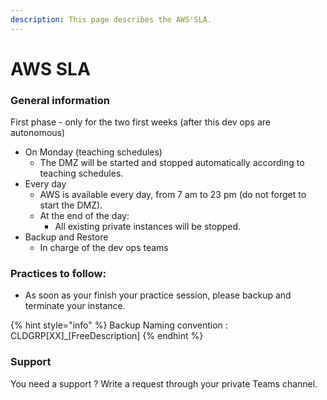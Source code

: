 ```yaml
---
description: This page describes the AWS'SLA.
---
```


# AWS SLA

### General information

First phase - only for the two first weeks (after this dev ops are autonomous)

* On Monday (teaching schedules)
  * The DMZ will be started and stopped automatically according to teaching schedules.
* Every day
  * AWS is available every day, from 7 am to 23 pm (do not forget to start the DMZ).
  * At the end of the day:
    * All existing private instances will be stopped.
* Backup and Restore
  * In charge of the dev ops teams

### Practices to follow:

* As soon as your finish your practice session, please backup and terminate your instance.

{% hint style="info" %}
Backup Naming convention : CLDGRP\[XX]\_\[FreeDescription]
{% endhint %}

### Support

You need a support ? Write a request through your private Teams channel.
